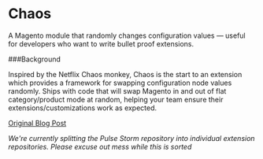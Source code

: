 Chaos
=====

A Magento module that randomly changes configuration values — useful for developers who want to write bullet proof extensions. 

###Background

Inspired by the Netflix Chaos monkey, Chaos is the start to an extension which provides a framework for swapping configuration node values randomly.  Ships with code that will swap Magento in and out of flat category/product mode at random, helping your team ensure their extensions/customizations work as expected. 

<a href="http://alanstorm.com/magento_flat_collection_chaos">Original Blog Post</a>

*We're currently splitting the Pulse Storm repository into individual extension repositories.  Please excuse out mess while this is sorted*